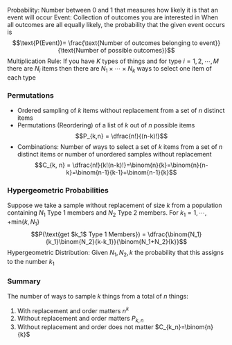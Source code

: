 Probability: Number between 0 and 1 that measures how likely it is that an event will occur
Event: Collection of outcomes you are interested in 
When all outcomes are all equally likely, the probability that the given event occurs is $$\text{P(Event)}= \frac{\text{Number of outcomes belonging to event}}{\text{Number of possible outcomes}}$$
Multiplication Rule: If you have $K$ types of things and for type $i=1,2,\cdots,M$ there are $N_i$ items then there are $N_1\times\cdots\times N_k$ ways to select one item of each type
### Permutations 
- Ordered sampling of $k$ items without replacement from a set of $n$ distinct items
- Permutations (Reordering) of a list of $k$ out of $n$ possible items $$P_{k,n} = \dfrac{n!}{(n-k)!}$$
- Combinations: Number of ways to select a set of $k$ items from a set of $n$ distinct items or number of unordered samples without replacement $$C_{k, n} = \dfrac{n!}{k!(n-k)!}=\binom{n}{k}=\binom{n}{n-k}=\binom{n-1}{k-1}+\binom{n-1}{k}$$
### Hypergeometric Probabilities
Suppose we take a sample without replacement of size $k$ from a population containing $N_1$ Type 1 members and $N_2$ Type 2 members. For $k_1 = 1,\cdots,+ \text{min}\{k,N_1\}$ $$P(\text{get $k_1$ Type 1 Members}) = \dfrac{\binom{N_1}{k_1}\binom{N_2}{k-k_1}}{\binom{N_1+N_2}{k}}$$
Hypergeometric Distribution: Given $N_1, N_2, k$ the probability that this assigns to the number $k_1$ 

### Summary
The number of ways to sample $k$ things from a total of $n$ things:
1. With replacement and order matters $n^k$
2. Without replacement and order matters $P_{k,n}$
3. Without replacement and order does not matter $C_{k_n}=\binom{n}{k}$

